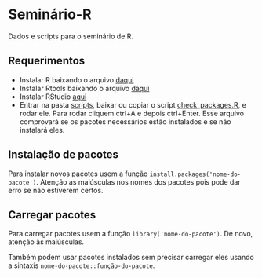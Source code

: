 # Seminário-R
Dados e scripts para o seminário de R.

## Requerimentos
* Instalar R baixando o arquivo [daqui](https://cloud.r-project.org/bin/windows/base/R-4.1.3-win.exe)
* Instalar Rtools baixando o arquivo [daqui](https://cloud.r-project.org/bin/windows/Rtools/rtools40.html)
* Instalar RStudio [aqui](https://download1.rstudio.org/desktop/windows/RStudio-2022.02.1-461.exe)
* Entrar na pasta [scripts](https://github.com/HyperGryphon/Seminario-R/tree/main/scripts), baixar ou copiar o script [check_packages.R](https://github.com/HyperGryphon/Seminario-R/blob/main/scripts/check_packages.R), e rodar ele. Para rodar cliquem ctrl+A e depois ctrl+Enter. Esse arquivo comprovará se os pacotes necessários estão instalados e se não instalará eles.

## Instalação de pacotes
Para instalar novos pacotes usem a função ``install.packages('nome-do-pacote')``. Atenção as maiúsculas nos nomes dos pacotes pois pode dar erro se não estiverem certos.

## Carregar pacotes
Para carregar pacotes usem a função ``library('nome-do-pacote')``. De novo, atenção às maiúsculas.

Também podem usar pacotes instalados sem precisar carregar eles usando a sintaxis ``nome-do-pacote::função-do-pacote``.

